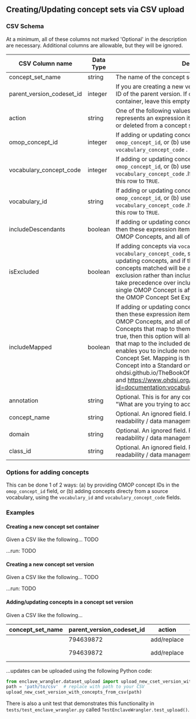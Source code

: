## Creating/Updating concept sets via CSV upload

### CSV Schema
At a minimum, all of these columns not marked 'Optional' in the description are necessary. Additional columns are allowable, but they will be ignored.

[//]: # (TODO's: i. 'example' column?, ii. 'nullable' column?)
[//]: # (TODO: Finish docs for isExcluded and includeMapped)

| CSV Column name           | Data Type | Description                                                                                                                                                                                                                                                                                                                                                                                                                                                                                                                                                                                                                                    |  
|---------------------------|-----------|------------------------------------------------------------------------------------------------------------------------------------------------------------------------------------------------------------------------------------------------------------------------------------------------------------------------------------------------------------------------------------------------------------------------------------------------------------------------------------------------------------------------------------------------------------------------------------------------------------------------------------------------|
| concept_set_name          | string    | The name of the concept set container.                                                                                                                                                                                                                                                                                                                                                                                                                                                                                                                                                                                                         |
| parent_version_codeset_id | integer   | If you are creating a new version of a concept set, add the ID of the parent version. If creating a new concept set container, leave this empty.                                                                                                                                                                                                                                                                                                                                                                                                                                                                                               |
| action                    | string    | One of the following values: `add/replace`, `delete`. Every row represents an expression item that will be added, replaced, or deleted from a concept set.                                                                                                                                                                                                                                                                                                                                                                                                                                                                                     |
| omop_concept_id           | integer   | If adding or updating concepts, you can (a) use `omop_concept_id`, or (b) use `vocabulary_id` and `vocabulary_concept_code` .                                                                                                                                                                                                                                                                                                                                                                                                                                                                                                                  |
| vocabulary_concept_code   | integer   | If adding or updating concepts, you can (a) use `omop_concept_id`, or (b) use `vocabulary_id` and `vocabulary_concept_code` .If using this, set `includeMapped` for this row to `TRUE`.                                                                                                                                                                                                                                                                                                                                                                                                                                                        |
| vocabulary_id             | string   | If adding or updating concepts, you can (a) use `omop_concept_id`, or (b) use `vocabulary_id` and `vocabulary_concept_code` .If using this, set `includeMapped` for this row to `TRUE`.                                                                                                                                                                                                                                                                                                                                                                                                                                                        |
| includeDescendants        | boolean   | If adding or updating concepts, and if this is set to `TRUE`, then these expression items will match on the selected OMOP Concepts, and all of their descendants.                                                                                                                                                                                                                                                                                                                                                                                                                                                                              |
| isExcluded                | boolean   | If adding concepts via `vocabulary_id` and `vocabulary_concept_code`, set this to `TRUE`. If adding or updating concepts, and if this is set to `TRUE`, then any concepts matched will be added to the expression as exclusion rather than inclusion criteria. Exclusion criteria take precedence over inclusion criteria, in cases when a single OMOP Concept is affected by more than one entry in the OMOP Concept Set Expression.                                                                                                                                                                                                          |
| includeMapped             | boolean   | If adding or updating concepts, and if this is set to `TRUE`, then these expression items will match on the selected OMOP Concepts, and all of the Non-Standard OMOP Concepts that map to them. If Include Descendants is also true, then this option will also include all OMOP Concepts that map to the included descendants. Setting this to true enables you to include non-standard Concepts in your Concept Set. Mapping is the process to transform one Concept into a Standard one. Read more: ohdsi.github.io/TheBookOfOhdsi/Cohorts.html#conceptSets and https://www.ohdsi.org/web/wiki/doku.php?id=documentation:vocabulary:mapping |
| annotation                | string    | Optional. This is for any comments you want to add, such as "What are you trying to accomplish? Reason?"                                                                                                                                                                                                                                                                                                                                                                                                                                                                                                                                                                                   |
| concept_name              | string   | Optional. An ignored field. Feel free to include if it helps for readability / data management.                                                                                                                                                                                                                                                                                                                                                                                                                                                                                                                                                |
| domain                    | string    | Optional. An ignored field. Feel free to include if it helps for readability / data management.                                                                                                                                                                                                                                                                                                                                                                                                                                                                                                                                                |
| class_id                  | string   | Optional. An ignored field. Feel free to include if it helps for readability / data management.                                                                                                                                                                                                                                                                                                                                                                                                                                                                                                                                                |

### Options for adding concepts
This can be done 1 of 2 ways: (a) by providing OMOP concept IDs in the `omop_concept_id` field, or (b) adding concepts directy from a source vocabulary, using the `vocabulary_id` and `vocabulary_concept_code` fields. 

### Examples
[//]: # (TODO: Add example tables here)

#### Creating a new concept set container
Given a CSV like the following...
TODO

...run: TODO

#### Creating a new concept set version
Given a CSV like the following...
TODO

...run: TODO

#### Adding/updating concepts in a concept set version
Given a CSV like the following...

|concept_set_name|parent_version_codeset_id|action     |omop_concept_id|includeDescendants|isExcluded|includeMapped|annotation|vocabulary_concept_code|vocabulary_id|FIELD11|concept_name                  |domain   |class_id        |
|----------------|-------------------------|-----------|---------------|------------------|----------|-------------|----------|-----------------------|-------------|-------|------------------------------|---------|----------------|
|                |794639872                |add/replace|4034962        |FALSE             |FALSE     |FALSE        |          |237613005              |             |       |Hyperproinsulinemia           |         |                |
|                |794639872                |add/replace|               |FALSE             |TRUE      |FALSE        |          |703136005              |SNOMED       |       |Diabetes mellitus in remission|Condition|Clinical Finding|

...updates can be uploaded using the following Python code:
```python
from enclave_wrangler.dataset_upload import upload_new_cset_version_with_concepts_from_csv
path = 'path/to/csv'  # replace with path to your CSV
upload_new_cset_version_with_concepts_from_csv(path)
```

There is also a unit test that demonstrates this functionality in `tests/test_enclave_wrangler.py` called `TestEnclaveWrangler.test_upload()`.
